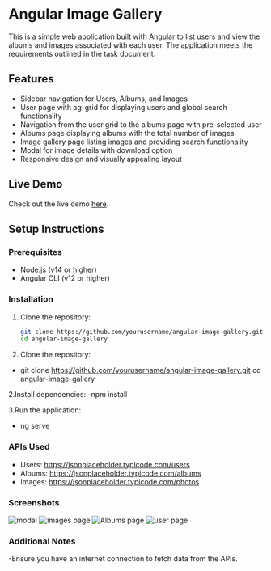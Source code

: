 # Angular Image Gallery

This is a simple web application built with Angular to list users and view the albums and images associated with each user. The application meets the requirements outlined in the task document.

## Features

- Sidebar navigation for Users, Albums, and Images
- User page with ag-grid for displaying users and global search functionality
- Navigation from the user grid to the albums page with pre-selected user
- Albums page displaying albums with the total number of images
- Image gallery page listing images and providing search functionality
- Modal for image details with download option
- Responsive design and visually appealing layout

## Live Demo

Check out the live demo [here](https://artgalleryyy.netlify.app/images).

## Setup Instructions

### Prerequisites

- Node.js (v14 or higher)
- Angular CLI (v12 or higher)

### Installation

1. Clone the repository:
   ```bash
   git clone https://github.com/yourusername/angular-image-gallery.git
   cd angular-image-gallery


1. Clone the repository:
- git clone https://github.com/yourusername/angular-image-gallery.git
cd angular-image-gallery

2.Install dependencies:
-npm install

3.Run the application:
- ng serve

### APIs Used

- Users: https://jsonplaceholder.typicode.com/users
- Albums: https://jsonplaceholder.typicode.com/albums
- Images: https://jsonplaceholder.typicode.com/photos

### Screenshots
![modal](https://github.com/assim-fayas/ArtGallery/assets/109982312/163dafe0-6a33-4e56-b0ba-e1f6422e5928)
![images page](https://github.com/assim-fayas/ArtGallery/assets/109982312/7f6f594f-f77e-4484-9871-b785ada65e17)
![Albums page](https://github.com/assim-fayas/ArtGallery/assets/109982312/94f39c7e-009e-4b15-971a-66d5e0d55ad3)
![user page](https://github.com/assim-fayas/ArtGallery/assets/109982312/0937d27a-1e83-45f8-a7d2-34a02899094d)


### Additional Notes

-Ensure you have an internet connection to fetch data from the APIs.



